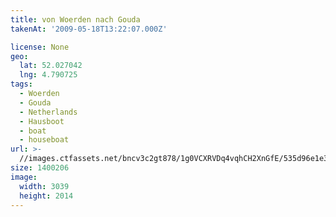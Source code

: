 ```yaml
---
title: von Woerden nach Gouda
takenAt: '2009-05-18T13:22:07.000Z'

license: None
geo:
  lat: 52.027042
  lng: 4.790725
tags:
  - Woerden
  - Gouda
  - Netherlands
  - Hausboot
  - boat
  - houseboat
url: >-
  //images.ctfassets.net/bncv3c2gt878/1g0VCXRVDq4vqhCH2XnGfE/535d96e1e381b8384389f1675ac7f830/von-woerden-nach-gouda_4358198183_o
size: 1400206
image:
  width: 3039
  height: 2014
---
```

